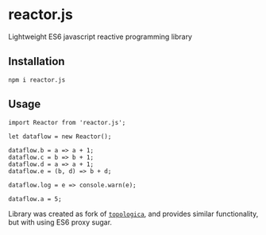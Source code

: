 # reactor.js

Lightweight ES6 javascript reactive programming library

## Installation

```
npm i reactor.js
```

## Usage

```
import Reactor from 'reactor.js';

let dataflow = new Reactor();

dataflow.b = a => a + 1;
dataflow.c = b => b + 1;
dataflow.d = a => a + 1;
dataflow.e = (b, d) => b + d;

dataflow.log = e => console.warn(e);

dataflow.a = 5;
```

Library was created as fork of [`topologica`](https://github.com/datavis-tech/topologica), and provides similar
functionality, but with using ES6 proxy sugar.
